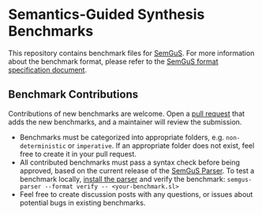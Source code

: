 # Semantics-Guided Synthesis Benchmarks

This repository contains benchmark files for [SemGuS](http://semgus.org). For more information about the benchmark format, please refer to the [SemGuS format specification document](https://semgus-git.github.io/Semgus-Site/res/semgus-lang.pdf).

## Benchmark Contributions
Contributions of new benchmarks are welcome. Open a [pull request](https://docs.github.com/en/pull-requests/collaborating-with-pull-requests/proposing-changes-to-your-work-with-pull-requests/creating-a-pull-request) that adds the new benchmarks, and a maintainer will review the submission.
* Benchmarks must be categorized into appropriate folders, e.g. `non-deterministic` or `imperative`. If an appropriate folder does not exist, feel free to create it in your pull request.
* All contributed benchmarks must pass a syntax check before being approved, based on the current release of the [SemGuS Parser](https://github.com/SemGuS-git/Semgus-Parser). To test a benchmark locally, [install the parser](https://github.com/SemGuS-git/Semgus-Parser#Installation) and verify the benchmark:
`semgus-parser --format verify -- <your-benchmark.sl>`
* Feel free to create discussion posts with any questions, or issues about potential bugs in existing benchmarks.
